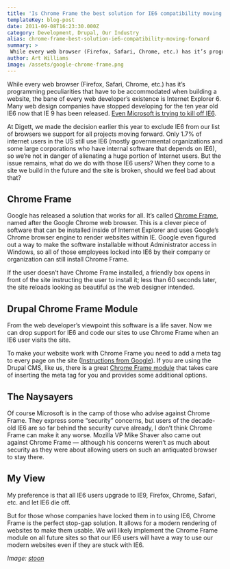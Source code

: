```yaml
---
title: 'Is Chrome Frame the best solution for IE6 compatibility moving forward?'
templateKey: blog-post
date: 2011-09-08T16:23:30.000Z
category: Development, Drupal, Our Industry
alias: chrome-frame-best-solution-ie6-compatibility-moving-forward
summary: > 
 While every web browser (Firefox, Safari, Chrome, etc.) has it’s programming peculiarities that have to be accommodated when building a website, the bane of every web developer’s existence is Internet Explorer 6. Many web design companies have stopped developing for the ten year old IE6 now that IE 9 has been released. Even Microsoft is trying to kill off IE6.
author: Art Williams
image: /assets/google-chrome-frame.png
---
```


While every web browser (Firefox, Safari, Chrome, etc.) has it’s programming peculiarities that have to be accommodated when building a website, the bane of every web developer’s existence is Internet Explorer 6. Many web design companies have stopped developing for the ten year old IE6 now that IE 9 has been released. [Even Microsoft is trying to kill off IE6](http://www.ie6countdown.com/).

At Digett, we made the decision earlier this year to exclude IE6 from our list of browsers we support for all projects moving forward. Only 1.7% of internet users in the US still use IE6 (mostly governmental organizations and some large corporations who have internal software that depends on IE6), so we’re not in danger of alienating a huge portion of Internet users. But the issue remains, what do we do with those IE6 users? When they come to a site we build in the future and the site is broken, should we feel bad about that?

Chrome Frame
------------

Google has released a solution that works for all. It’s called [Chrome Frame](http://www.chromium.org/developers/how-tos/chrome-frame-getting-started), named after the Google Chrome web browser. This is a clever piece of software that can be installed inside of Internet Explorer and uses Google’s Chrome browser engine to render websites within IE. Google even figured out a way to make the software installable without Administrator access in Windows, so all of those employees locked into IE6 by their company or organization can still install Chrome Frame.

If the user doesn’t have Chrome Frame installed, a friendly box opens in front of the site instructing the user to install it; less than 60 seconds later, the site reloads looking as beautiful as the web designer intended.

Drupal Chrome Frame Module
--------------------------

From the web developer’s viewpoint this software is a life saver. Now we can drop support for IE6 and code our sites to use Chrome Frame when an IE6 user visits the site.

To make your website work with Chrome Frame you need to add a meta tag to every page on the site ([Instructions from Google](http://www.chromium.org/developers/how-tos/chrome-frame-getting-started)). If you are using the Drupal CMS, like us, there is a great [Chrome Frame module](https://www.drupal.org/project/chrome_frame) that takes care of inserting the meta tag for you and provides some additional options.

The Naysayers
-------------

Of course Microsoft is in the camp of those who advise against Chrome Frame. They express some “security” concerns, but users of the decade-old IE6 are so far behind the security curve already, I don’t think Chrome Frame can make it any worse. Mozilla VP Mike Shaver also came out against Chrome Frame — although his concerns weren’t as much about security as they were about allowing users on such an antiquated browser to stay there.

My View
-------

My preference is that all IE6 users upgrade to IE9, Firefox, Chrome, Safari, etc. and let IE6 die off.

But for those whose companies have locked them in to using IE6, Chrome Frame is the perfect stop-gap solution. It allows for a modern rendering of websites to make them usable. We will likely implement the Chrome Frame module on all future sites so that our IE6 users will have a way to use our modern websites even if they are stuck with IE6.

_Image: [stoon](http://www.freeimages.com/photographer/stoonn-76233)_